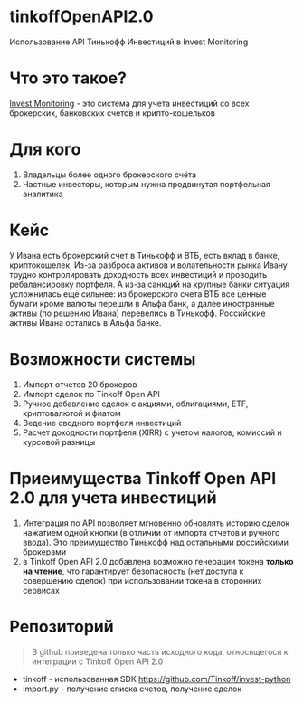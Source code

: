 # tinkoffOpenAPI2.0
Использование API Тинькофф Инвестиций в Invest Monitoring

# Что это такое?
[Invest Monitoring](https://investmonitoring.ru) - это система для учета инвестиций со всех брокерских, банковских счетов и крипто-кошельков 

# Для кого
1. Владельцы более одного брокерского счёта
2. Частные инвесторы, которым нужна продвинутая портфельная аналитика

# Кейс
У Ивана есть брокерский счет в Тинькофф и ВТБ, есть вклад в банке, криптокошелек. Из-за разброса активов и волательности рынка Ивану трудно контролировать доходность всех инвестиций и проводить ребалансировку портфеля. 
А из-за санкций на крупные банки ситуация усложнилась еще сильнее: из брокерского счета ВТБ все ценные бумаги кроме валюты перешли в Альфа банк, а далее иностранные активы (по решению Ивана) перевелись в Тинькофф. Российские активы Ивана остались в Альфа банке.

# Возможности системы
1. Импорт отчетов 20 брокеров
2. Импорт сделок по Tinkoff Open API
3. Ручное добавление сделок с акциями, облигациями, ETF, криптовалютой и фиатом
4. Ведение сводного портфеля инвестиций
5. Расчет доходности портфеля (XIRR) с учетом налогов, комиссий и курсовой разницы

# Приеимущества Tinkoff Open API 2.0 для учета инвестиций
1. Интеграция по API позволяет мгновенно обновлять историю сделок нажатием одной кнопки (в отличии от импорта отчетов и ручного ввода). Это преимущество Тинькофф над остальными российскими брокерами
2. в Tinkoff Open API 2.0 добавлена возможно генерации токена **только на чтение**, что гарантирует безопасность (нет доступа к совершению сделок) при использовании токена в сторонних сервисах

# Репозиторий
> В github приведена только часть исходного кода, относящегося к интеграции с Tinkoff Open API 2.0
* tinkoff - использованная SDK https://github.com/Tinkoff/invest-python
* import.py - получение списка счетов, получение сделок

